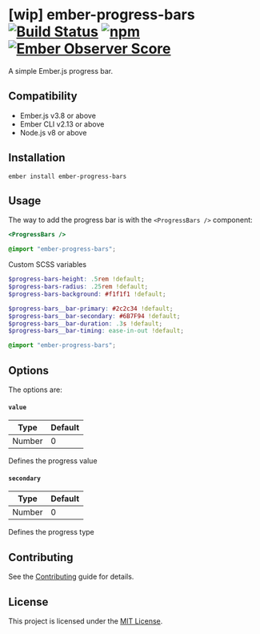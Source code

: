 [wip] ember-progress-bars [![Build Status](https://travis-ci.org/dnstld/ember-progress-bars.svg?branch=master)](https://travis-ci.org/dnstld/ember-progress-bars) [![npm](https://img.shields.io/npm/v/ember-progress-bars.svg)](https://www.npmjs.com/package/ember-progress-bars) [![Ember Observer Score](http://emberobserver.com/badges/ember-progress-bars.svg)](http://emberobserver.com/addons/ember-progress-bars)
==============================================================================

A simple Ember.js progress bar.


Compatibility
------------------------------------------------------------------------------

* Ember.js v3.8 or above
* Ember CLI v2.13 or above
* Node.js v8 or above


Installation
------------------------------------------------------------------------------

```
ember install ember-progress-bars
```


Usage
------------------------------------------------------------------------------

The way to add the progress bar is with the `<ProgressBars />` component:

```hbs
<ProgressBars />
```

```scss
@import "ember-progress-bars";
```

Custom SCSS variables

```scss
$progress-bars-height: .5rem !default;
$progress-bars-radius: .25rem !default;
$progress-bars-background: #f1f1f1 !default;

$progress-bars__bar-primary: #2c2c34 !default;
$progress-bars__bar-secondary: #6B7F94 !default;
$progress-bars__bar-duration: .3s !default;
$progress-bars__bar-timing: ease-in-out !default;

@import "ember-progress-bars";
```

Options
------------------------------------------------------------------------------

The options are:

#### `value`

| Type   | Default |
|--------|---------|
| Number | 0       |

Defines the progress value

#### `secondary`

| Type   | Default |
|--------|---------|
| Number | 0       |

Defines the progress type

Contributing
------------------------------------------------------------------------------

See the [Contributing](CONTRIBUTING.md) guide for details.


License
------------------------------------------------------------------------------

This project is licensed under the [MIT License](LICENSE.md).
